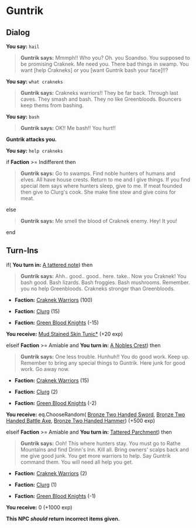# Guntrik
## Dialog

**You say:** `hail`



>**Guntrik says:** Mmmph!!  Who you?  Oh. you Soandso.  You supposed to be promising Craknek.  Me need you.  There bad things in swamp.  You want [help Crakneks] or you [want Guntrik bash your face]!!?

**You say:** `what crakneks`



>**Guntrik says:** Crakneks warriors!!  They be far back.  Through last caves.  They smash and bash.  They no like Greenbloods.  Bouncers keep thems from bashing.

**You say:** `bash`



>**Guntrik says:** OK!! Me bash!!  You hurt!!


**Guntrik attacks you.**

**You say:** `help crakneks`



if **Faction** >= Indifferent then




>**Guntrik says:** Go to swamps. Find noble hunters of humans and elves. All have house crests. Return to me and I give things. If you find special item says where hunters sleep, give to me. If meat founded then give to Clurg's cook. She make fine stew and give coins for meat.


else



>**Guntrik says:** Me smell the blood of Craknek enemy. Hey! It you!


end

## Turn-Ins



if( **You turn in:** [A tattered note](/item/18787)) then


>**Guntrik says:** Ahh..  good..  good..  here. take..  Now you Craknek! You bash good. Bash lizards. Bash froggies. Bash mushrooms. Remember. you no help Greenbloods. Crakneks stronger than Greenbloods.


* __Faction:__ [Craknek Warriors](/faction/232) (100)



* __Faction:__ [Clurg](/faction/228) (15)



* __Faction:__ [Green Blood Knights](/faction/261) (-15)



 **You receive:**  [Mud Stained Skin Tunic*](/item/13525) (+20 exp)

elseif **Faction** >= Amiable and  **You turn in:** [A Nobles Crest](/item/13361)) then


>**Guntrik says:** One less trouble. Hunhuh!! You do good work. Keep up. Remember to bring any special things to Guntrik. Here junk for good work. Go away now.


* __Faction:__ [Craknek Warriors](/faction/232) (15)



* __Faction:__ [Clurg](/faction/228) (2)



* __Faction:__ [Green Blood Knights](/faction/261) (-2)



 **You receive:** eq.ChooseRandom( [Bronze Two Handed Sword](/item/5030), [Bronze Two Handed Battle Axe](/item/5037), [Bronze Two Handed Hammer](/item/6021)) (+500 exp)

elseif **Faction** >= Amiable and  **You turn in:** [Tattered Parchment](/item/18883)) then


>**Guntrik says:** Ooh! This where hunters stay. You must go to Rathe Mountains and find Drinn's Inn. Kill all. Bring owners' scalps back and me give good junk. You get more warriors to help. Say Guntrik command them. You will need all help you get.


* __Faction:__ [Craknek Warriors](/faction/232) (2)



* __Faction:__ [Clurg](/faction/228) (1)



* __Faction:__ [Green Blood Knights](/faction/261) (-1)



 **You receive:** 0 (+1000 exp)

**This NPC *should* return incorrect items given.**
